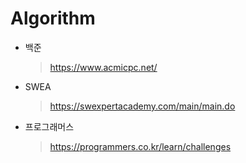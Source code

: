 # Algorithm

- 백준
  > https://www.acmicpc.net/
- SWEA
  > https://swexpertacademy.com/main/main.do
- 프로그래머스
  > https://programmers.co.kr/learn/challenges
